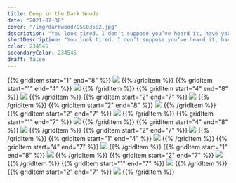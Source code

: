 ```yaml
---
title: Deep in the Dark Woods
date: "2021-07-30"
cover: "/img/darkwood/DSC03582.jpg"
description: "You look tired. I don’t suppose you’ve heard it, have you? The voice? Calling you through the trees, calling you to come and rest? That sweet voice—it has a way of getting into your head. But it wants to devour you, you know. The whole forest wants to devour you. It’s devouring you from the inside, right now. You’re no different than the screaming shadows you see outside at night. You’re all heading the same way, straight into its jaws. Me? I’m hungry—can’t you tell?"
shortDescription: "You look tired. I don’t suppose you’ve heard it, have you? The voice? Calling you through the trees, calling you to come and rest? That sweet voice—it has a way of getting into your head. But it wants to devour you, you know. The whole forest wants to devour you."
color: 234545
secondaryColor: 234545
draft: false
---
```


{{% gridItem start="1" end="8" %}}
![](/img/darkwood/DSC03541.jpg)
{{% /gridItem %}}
{{% gridItem start="1" end="4" %}}
![](/img/darkwood/DSC03515.jpg)
{{% /gridItem %}}
{{% gridItem start="4" end="8" %}}
![](/img/darkwood/DSC03532.jpg)
{{% /gridItem %}}
{{% gridItem start="2" end="7" %}}
![](/img/darkwood/DSC03538.jpg)
{{% /gridItem %}}
{{% gridItem start="2" end="8" %}}
![](/img/darkwood/DSC03564.jpg)
{{% /gridItem %}}
{{% gridItem start="2" end="7" %}}
![](/img/darkwood/DSC03554.jpg)
{{% /gridItem %}}
{{% gridItem start="1" end="7" %}}
![](/img/darkwood/DSC03582.jpg)
{{% /gridItem %}}
{{% gridItem start="4" end="8" %}}
![](/img/darkwood/DSC03513.jpg)
{{% /gridItem %}}
{{% gridItem start="2" end="7" %}}
![](/img/darkwood/DSC03520.jpg)
{{% /gridItem %}}
{{% gridItem start="1" end="4" %}}
![](/img/darkwood/DSC03556.jpg)
{{% /gridItem %}}
{{% gridItem start="4" end="7" %}}
![](/img/darkwood/DSC03583.jpg)
{{% /gridItem %}}
{{% gridItem start="1" end="8" %}}
![](/img/darkwood/DSC03510.jpg)
{{% /gridItem %}}
{{% gridItem start="2" end="7" %}}
![](/img/darkwood/DSC03535.jpg)
{{% /gridItem %}}
{{% gridItem start="1" end="7" %}}
![](/img/darkwood/DSC03551.jpg)
{{% /gridItem %}}
{{% gridItem start="2" end="7" %}}
![](/img/darkwood/DSC03591.jpg)
{{% /gridItem %}}
